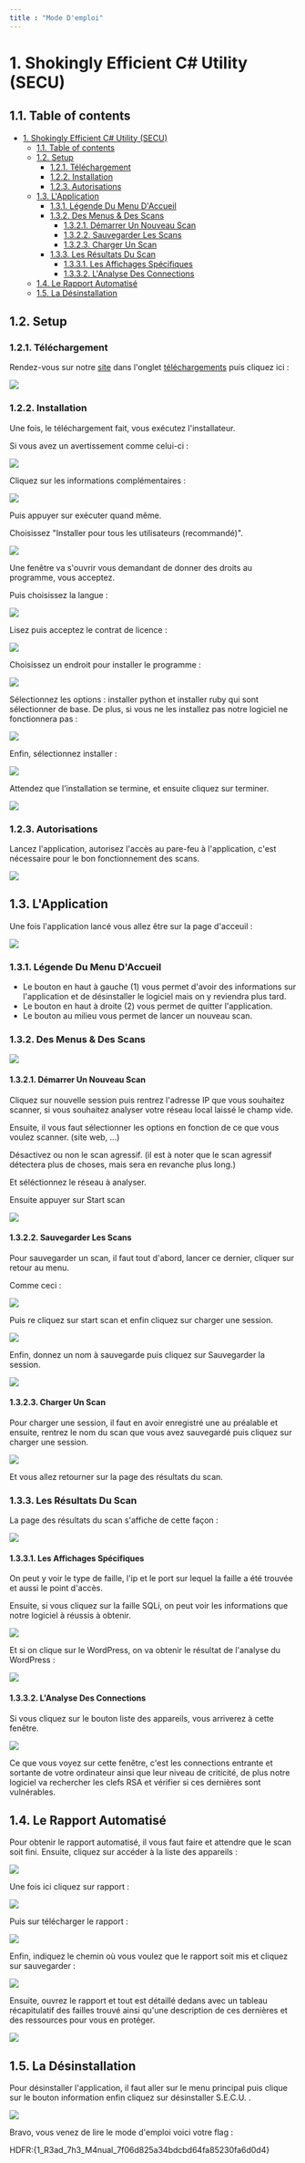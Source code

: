 ```yaml
---
title : "Mode D'emploi"
---
```


# 1. Shokingly Efficient C# Utility (SECU)

## 1.1. Table of contents
- [1. Shokingly Efficient C# Utility (SECU)](#1-shokingly-efficient-c-utility-secu)
  - [1.1. Table of contents](#11-table-of-contents)
  - [1.2. Setup](#12-setup)
    - [1.2.1. Téléchargement](#121-téléchargement)
    - [1.2.2. Installation](#122-installation)
    - [1.2.3. Autorisations](#123-autorisations)
  - [1.3. L'Application](#13-lapplication)
    - [1.3.1. Légende Du Menu D'Accueil](#131-légende-du-menu-daccueil)
    - [1.3.2. Des Menus & Des Scans](#132-des-menus--des-scans)
      - [1.3.2.1. Démarrer Un Nouveau Scan](#1321-démarrer-un-nouveau-scan)
      - [1.3.2.2. Sauvegarder Les Scans](#1322-sauvegarder-les-scans)
      - [1.3.2.3. Charger Un Scan](#1323-charger-un-scan)
    - [1.3.3. Les Résultats Du Scan](#133-les-résultats-du-scan)
      - [1.3.3.1. Les Affichages Spécifiques](#1331-les-affichages-spécifiques)
      - [1.3.3.2. L'Analyse Des Connections](#1332-lanalyse-des-connections)
  - [1.4. Le Rapport Automatisé](#14-le-rapport-automatisé)
  - [1.5. La Désinstallation](#15-la-désinstallation)

## 1.2. Setup


### 1.2.1. Téléchargement


Rendez-vous sur notre [site](https://secu.studio) dans l'onglet [téléchargements](https://secu.studio/telechargement.html) puis cliquez ici : 

<img src="https://i.imgur.com/jjGtd1C.png">


### 1.2.2. Installation

Une fois, le téléchargement fait, vous exécutez l'installateur.

Si vous avez un avertissement comme celui-ci :

<img src = "https://cdn.discordapp.com/attachments/766976043399381012/857575550938513408/unknown.png">

Cliquez sur les informations complémentaires :

<img src ="https://cdn.discordapp.com/attachments/766976043399381012/857575629037109248/unknown.png">

Puis appuyer sur exécuter quand même.

Choisissez "Installer pour tous les utilisateurs (recommandé)".

<img src="https://i.imgur.com/4FjI3dW.png">

Une fenêtre va s'ouvrir vous demandant de donner des droits au programme, vous acceptez.

Puis choisissez la langue :

<img src="https://i.imgur.com/oNCz0XW.png">

Lisez puis acceptez le contrat de licence :

<img src="https://i.imgur.com/20ZXxMF.png">

Choisissez un endroit pour installer le programme :

<img src="https://i.imgur.com/1iDqvvy.png">

Sélectionnez les options : installer python et installer ruby qui sont sélectionner de base. De plus, si vous ne les installez pas notre logiciel ne fonctionnera pas :

<img src="https://i.imgur.com/aAqteci.png">

Enfin, sélectionnez installer : 

<img src="https://i.imgur.com/438sZOk.png">

Attendez que l'installation se termine, et ensuite cliquez sur terminer.

<img src = "https://i.imgur.com/ykG3cuF.png">

### 1.2.3. Autorisations


Lancez l'application, autorisez l'accès au pare-feu à l'application, c'est nécessaire pour le bon fonctionnement des scans.

<img src="https://i.imgur.com/ebbpjgx.png">

## 1.3. L'Application

Une fois l'application lancé vous allez être sur la page d'acceuil :

<img src="https://i.imgur.com/cuTdgUJ.png">

### 1.3.1. Légende Du Menu D'Accueil

  - Le bouton en haut à gauche (1) vous permet d'avoir des informations sur l'application et de désinstaller le logiciel mais on y reviendra plus tard.
  - Le bouton en haut à droite (2) vous permet de quitter     l'application.
  - Le bouton au milieu vous permet de lancer un nouveau scan.

### 1.3.2. Des Menus & Des Scans

<img src= "https://i.imgur.com/HrtbbOg.png">

#### 1.3.2.1. Démarrer Un Nouveau Scan

Cliquez sur nouvelle session puis rentrez l'adresse IP que vous souhaitez scanner, si vous souhaitez analyser votre réseau local laissé le champ vide.

Ensuite, il vous faut sélectionner les options en fonction de ce que vous voulez scanner. (site web, ...)

Désactivez ou non le scan agressif. (il est à noter que le scan agressif détectera plus de choses, mais sera en revanche plus long.)

Et séléctionnez le réseau à analyser.

Ensuite appuyer sur Start scan

<img src = "https://i.imgur.com/hLfNULI.png">

#### 1.3.2.2. Sauvegarder Les Scans

Pour sauvegarder un scan, il faut tout d'abord, lancer ce dernier, cliquer sur retour au menu.

Comme ceci :

<img src = "https://i.imgur.com/gNEV5qq.png">

Puis re cliquez sur start scan et enfin cliquez sur charger une session.

<img src = "https://i.imgur.com/X11y3Iv.png">

Enfin, donnez un nom à sauvegarde puis cliquez sur Sauvegarder la session.

<img src = "https://i.imgur.com/WkmdZHf.png">

#### 1.3.2.3. Charger Un Scan

Pour charger une session, il faut en avoir enregistré une au préalable et ensuite, rentrez le nom du scan que vous avez sauvegardé puis cliquez sur charger une session.

<img src ="https://i.imgur.com/Tiyj6NE.png">

Et vous allez retourner sur la page des résultats du scan.

### 1.3.3. Les Résultats Du Scan

La page des résultats du scan s'affiche de cette façon :

<img src = "https://i.imgur.com/W1vBXHB.png">

#### 1.3.3.1. Les Affichages Spécifiques

On peut y voir le type de faille, l'ip et le port sur lequel la faille a été trouvée et aussi le point d'accès.

Ensuite, si vous cliquez sur la faille SQLi, on peut voir les informations que notre logiciel à réussis à obtenir.

<img src = "https://i.imgur.com/u9n6auU.png">

Et si on clique sur le WordPress, on va obtenir le résultat de l'analyse du WordPress :

<img src = "https://i.imgur.com/V52GqpE.png">

#### 1.3.3.2. L'Analyse Des Connections

Si vous cliquez sur le bouton liste des appareils, vous arriverez à cette fenêtre.

<img src = "https://cdn.discordapp.com/attachments/796395640405360662/857393081305137152/unknown.png">

Ce que vous voyez sur cette fenêtre, c'est les connections entrante et sortante de votre ordinateur ainsi que leur niveau de criticité, de plus notre logiciel va rechercher les clefs RSA et vérifier si ces dernières sont vulnérables.

## 1.4. Le Rapport Automatisé 

Pour obtenir le rapport automatisé, il vous faut faire et attendre que le scan soit fini. Ensuite, cliquez sur accéder à la liste des appareils :

<img src = "https://i.imgur.com/1oHPztR.png">

Une fois ici cliquez sur rapport :

<img src = "https://i.imgur.com/aF2TMp6.png">

Puis sur télécharger le rapport :

<img src = "https://i.imgur.com/sUvPKD9.png">

Enfin, indiquez le chemin où vous voulez que le rapport soit mis et cliquez sur sauvegarder :

<img src = "https://i.imgur.com/s16ADjO.png">

Ensuite, ouvrez le rapport et tout est détaillé dedans avec un tableau récapitulatif des failles trouvé ainsi qu'une description de ces dernières et des ressources pour vous en protéger.

<img src = "https://i.imgur.com/dx04unR.png">

## 1.5. La Désinstallation

Pour désinstaller l'application, il faut aller sur le menu principal puis clique sur le bouton information enfin cliquez sur désinstaller S.E.C.U. .

<img src = "https://i.imgur.com/YFv9LvU.png">

Bravo, vous venez de lire le mode d'emploi voici votre flag :

HDFR:{1_R3ad_7h3_M4nual_7f06d825a34bdcbd64fa85230fa6d0d4}